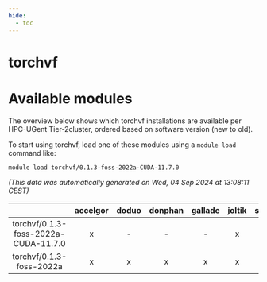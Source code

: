 ```yaml
---
hide:
  - toc
---
```


torchvf
=======

# Available modules


The overview below shows which torchvf installations are available per HPC-UGent Tier-2cluster, ordered based on software version (new to old).

To start using torchvf, load one of these modules using a `module load` command like:

```shell
module load torchvf/0.1.3-foss-2022a-CUDA-11.7.0
```

*(This data was automatically generated on Wed, 04 Sep 2024 at 13:08:11 CEST)*  

| |accelgor|doduo|donphan|gallade|joltik|shinx|skitty|
| :---: | :---: | :---: | :---: | :---: | :---: | :---: | :---: |
|torchvf/0.1.3-foss-2022a-CUDA-11.7.0|x|-|-|-|x|-|-|
|torchvf/0.1.3-foss-2022a|x|x|x|x|x|-|x|
